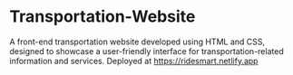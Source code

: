 # Transportation-Website
A front-end transportation website developed using HTML and CSS, designed to showcase a user-friendly interface for transportation-related information and services. 
Deployed at https://ridesmart.netlify.app




